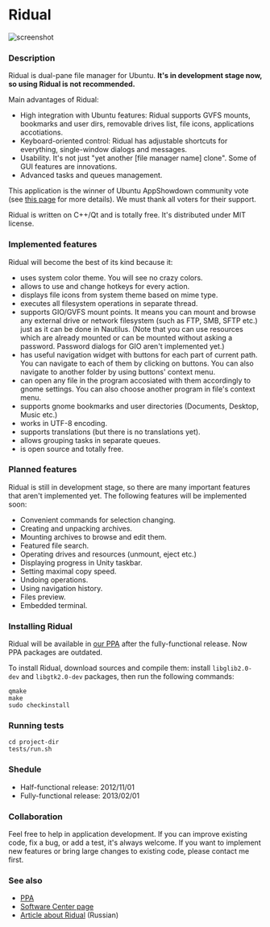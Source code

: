 Ridual
======


![screenshot](https://github.com/Riateche/ridual/raw/master/doc/screenshot.png)

### Description

Ridual is dual-pane file manager for Ubuntu. **It's in development stage now, so using Ridual is not recommended.**

Main advantages of Ridual:

- High integration with Ubuntu features: Ridual supports GVFS mounts, bookmarks and user dirs, 
       removable drives list, file icons, applications accotiations.
- Keyboard-oriented control: Ridual has adjustable shortcuts for everything, 
       single-window dialogs and messages.
- Usability. It's not just "yet another [file manager name] clone". Some of GUI features are innovations.
- Advanced tasks and queues management.

This application is the winner of Ubuntu AppShowdown community vote 
(see [this page](http://developer.ubuntu.com/2012/09/announcing-the-ubuntu-app-showdown-community-winners/)
for more details). We must thank all voters for their support.

Ridual is written on C++/Qt and is totally free. It's distributed under MIT license. 

### Implemented features

Ridual will become the best of its kind because it:
- uses system color theme. You will see no crazy colors.
- allows to use and change hotkeys for every action.
- displays file icons from system theme based on mime type.
- executes all filesystem operations in separate thread.
- supports GIO/GVFS mount points. It means you can mount and browse
any external drive or network filesystem (such as FTP, SMB, SFTP etc.) just as
it can be done in Nautilus. (Note that you can use resources which are already mounted or
can be mounted without asking a password. Password dialogs for GIO aren't implemented yet.)
- has useful navigation widget with buttons for each part of current path. You can
navigate to each of them by clicking on buttons. You can also navigate to another folder
by using buttons' context menu.
- can open any file in the program accosiated with them accordingly to gnome settings. You
can also choose another program in file's context menu.
- supports gnome bookmarks and user directories (Documents, Desktop, Music etc.)
- works in UTF-8 encoding.
- supports translations (but there is no translations yet).
- allows grouping tasks in separate queues.
- is open source and totally free.

### Planned features

Ridual is still in development stage, so there are many important features
that aren't implemented yet. The following features will be implemented soon:
- Convenient commands for selection changing.
- Creating and unpacking archives.
- Mounting archives to browse and edit them.
- Featured file search.
- Operating drives and resources (unmount, eject etc.)
- Displaying progress in Unity taskbar.
- Setting maximal copy speed.
- Undoing operations.
- Using navigation history.
- Files preview.
- Embedded terminal.

### Installing Ridual

Ridual will be available in [our PPA](https://launchpad.net/%7Estrahovp/+archive/ridual) after the
fully-functional release. Now PPA packages are outdated. 

To install Ridual, download sources and compile them: install
`libglib2.0-dev` and `libgtk2.0-dev` packages, then run the following commands:

    qmake
    make
    sudo checkinstall

### Running tests

    cd project-dir
    tests/run.sh
    
    
### Shedule

- Half-functional release: 2012/11/01
- Fully-functional release: 2013/02/01
    
### Collaboration

Feel free to help in application development. If you can improve existing code, fix a bug, or add a test,
it's always welcome. If you want to implement new features or bring large changes to existing code, 
please contact me first.

### See also

- [PPA](https://launchpad.net/%7Estrahovp/+archive/ridual)
- [Software Center page](https://apps.ubuntu.com/cat/applications/ridual/)
- [Article about Ridual](http://habrahabr.ru/post/149647/) (Russian)



